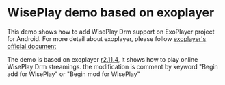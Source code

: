 # WisePlay demo based on exoplayer #

This demo shows how to add WisePlay Drm support on ExoPlayer project for Android. 
For more detail about exoplayer, please follow [exoplayer's official document](https://exoplayer.dev/)

The demo is based on exoplayer [r2.11.4](https://github.com/google/ExoPlayer/releases/tag/r2.11.4), it shows how to play online WisePlay Drm streamings. the modification is comment by keyword "Begin add for WisePlay" or "Begin mod for WisePlay"


